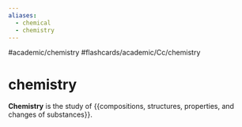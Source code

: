 ```yaml
---
aliases:
  - chemical
  - chemistry
---
```


#academic/chemistry #flashcards/academic/Cc/chemistry

# chemistry

__Chemistry__ is the study of {{compositions, structures, properties, and changes of substances}}. <!--SR:!2023-07-02,54,230-->
